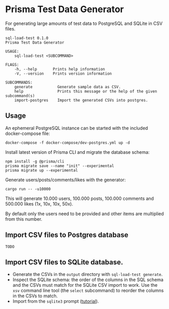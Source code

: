 # Prisma Test Data Generator

For generating large amounts of test data to PostgreSQL and SQLite in CSV files.

```text
sql-load-test 0.1.0
Prisma Test Data Generator

USAGE:
    sql-load-test <SUBCOMMAND>

FLAGS:
    -h, --help       Prints help information
    -V, --version    Prints version information

SUBCOMMANDS:
    generate           Generate sample data as CSV.
    help               Prints this message or the help of the given subcommand(s)
    import-postgres    Import the generated CSVs into postgres.
```

## Usage

An ephemeral PostgreSQL instance can be started with the included docker-compose file:

```shell
docker-compose -f docker-compose/dev-postgres.yml up -d
```

Install latest version of Prisma CLI and migrate the database schema:

```shell
npm install -g @prisma/cli
prisma migrate save --name "init" --experimental
prisma migrate up --experimental
```

Generate users/posts/comments/likes with the generator:

```shell
cargo run -- -u10000
```

This will generate 10.000 users, 100.000 posts, 100.000 comments and 500.000 likes (1x, 10x, 10x, 50x).

By default only the users need to be provided and other items are multiplied from this number.

## Import CSV files to Postgres database

`TODO`

## Import CSV files to SQLite database.

- Generate the CSVs in the `output` directory with `sql-load-test generate`.
- Inspect the SQLite schema: the order of the columns in the SQL schema and the CSVs must match for the SQLite CSV import to work. Use the `xsv` command line tool (the `select` subcommand) to reorder the columns in the CSVs to match.
- Import from the `sqlite3` prompt ([tutorial](https://www.sqlitetutorial.net/sqlite-import-csv/)).
